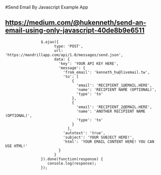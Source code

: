 #Send Email By Javascript Example App
## https://medium.com/@hukenneth/send-an-email-using-only-javascript-40de8b9e6511

                    $.ajax({
						  type: 'POST',
			              url: 'https://mandrillapp.com/api/1.0/messages/send.json',
						  data: {
							'key': 'YOUR API KEY HERE',
							'message': {
							  'from_email': 'kenneth_hu@livemail.tw',
							  'to': [
								  {
									'email': 'RECIPIENT_1@EMAIL.HERE',
									'name': 'RECIPIENT NAME (OPTIONAL)',
									'type': 'to'
								  },
								  {
									'email': 'RECIPIENT_2@EMAIL.HERE',
									'name': 'ANOTHER RECIPIENT NAME (OPTIONAL)',
									'type': 'to'
								  }
								],
							  'autotext': 'true',
							  'subject': 'YOUR SUBJECT HERE!',
							  'html': 'YOUR EMAIL CONTENT HERE! YOU CAN USE HTML!'
							}
						  }
					}).done(function(response) {
					   console.log(response); 
					});